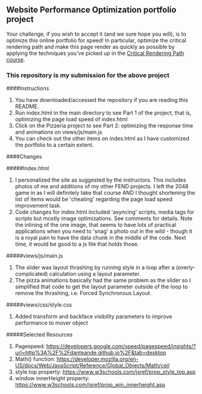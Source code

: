 ## Website Performance Optimization portfolio project

Your challenge, if you wish to accept it (and we sure hope you will), is to optimize this online portfolio for speed! In particular, optimize the critical rendering path and make this page render as quickly as possible by applying the techniques you've picked up in the [Critical Rendering Path course](https://www.udacity.com/course/ud884).



### This repository is my submission for the above project

####Instructions

1. You have downloaded/accessed the repository if you are reading this README.
1. Run index.html in the main directory to see Part 1 of the project, that is, optimizing the page load speed of index.html
1. Click on the Pizzeria project to see Part 2: optimizing the response time and animations on views/js/main.js
1. You can check out the other items on index.html as I have customized the portfolio to a certain extent.


####Changes

#####Index.html

1. I personalized the site as suggested by the instructors. This includes photos of me and additions of my other FEND projects. I left the 2048 game in as I will definitely take that course AND I thought shortening the list of items would be 'cheating' regarding the page load speed improvement task.
1. Code changes for index.html included 'asyncing' scripts, media tags for scripts but mostly image optimizations. See comments for details. Note the inlining of the one image, that seems to have lots of practical applications when you need to 'snag' a photo out in the wild - though it is a royal pain to have the data chunk in the middle of the code. Next time, it would be good to a js file that holds those.

#####views/js/main.js

1. The slider was layout thrashing by running style in a loop after a (overly-complicated) calculation using a layout parameter.
1. The pizza animations basically had the same problem as the slider so I simplified that code to get the layout parameter outside of the loop to remove the thrashing, i.e. Forced Synchronous Layout.

#####views/css/style.css

1. Added transform and backface visibility parameters to improve performance to mover object



#####Selected Resources

1. Pagespeed: https://developers.google.com/speed/pagespeed/insights/?url=http%3A%2F%2Fdanteande.github.io%2F&tab=desktop
1. Math() function: https://developer.mozilla.org/en-US/docs/Web/JavaScript/Reference/Global_Objects/Math/ceil
1. style.top property: https://www.w3schools.com/jsref/prop_style_top.asp
1. window innerHeight property: https://www.w3schools.com/jsref/prop_win_innerheight.asp

